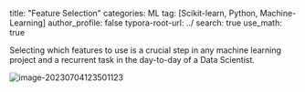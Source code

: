 title:  "Feature Selection"
categories: ML
tag: [Scikit-learn, Python, Machine-Learning]
author_profile: false
typora-root-url: ../
search: true
use_math: true



Selecting which features to use is a crucial step in any machine learning project and a recurrent task in the day-to-day of a Data Scientist.

![image-20230704123501123](../images/2023-07-04-Feature_selection/image-20230704123501123.png)